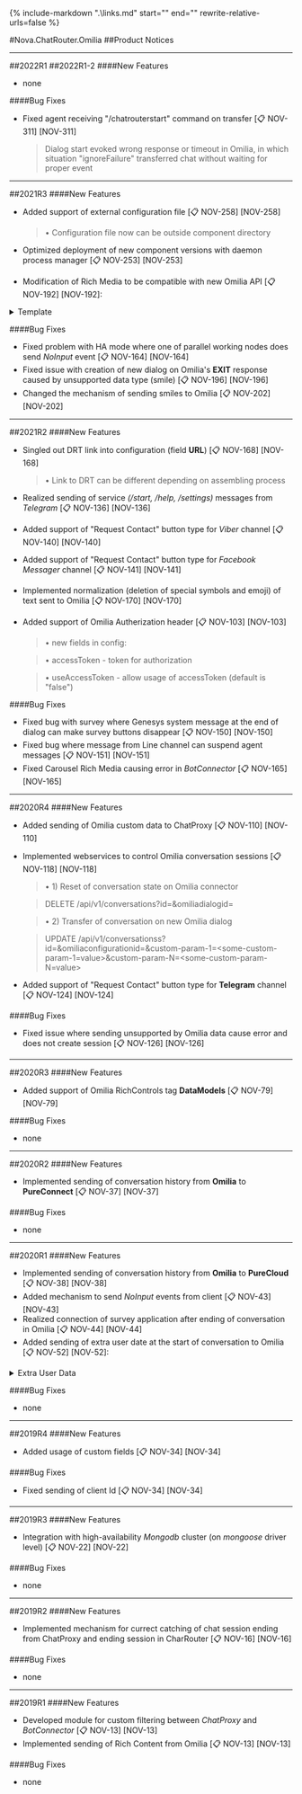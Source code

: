 {%
   include-markdown ".\links.md"
   start="<!--tasklink-start-->"
   end="<!--tasklink-end-->"
   rewrite-relative-urls=false
%}

#Nova.ChatRouter.Omilia
##Product Notices
***
##2022R1
##2022R1-2
####New Features
- none

####Bug Fixes
- Fixed agent receiving "/chatrouterstart" command on transfer  [:clipboard: NOV-311] [NOV-311]

	> Dialog start evoked wrong response or timeout in Omilia, in which situation "ignoreFailure" transferred chat without waiting for proper event

***
##2021R3
####New Features
- Added support of external configuration file [:clipboard: NOV-258] [NOV-258]

	> • Configuration file now can be outside component directory

- Optimized deployment of new component versions with daemon process manager [:clipboard: NOV-253] [NOV-253]
- Modification of Rich Media to be compatible with new Omilia API [:clipboard: NOV-192] [NOV-192]:

<details><summary>Template</summary>
<p>

```
Viber: support of Card, changed Carusel visuals
Line: usage of native Quick Replies
Slack: support of Buttons, transfer on newer API
Twitter: support of Buttons
Kik: support of Buttons
```
</p>
</details>

####Bug Fixes
- Fixed problem with HA mode where one of parallel working nodes does send *NoInput* event [:clipboard: NOV-164] [NOV-164]
- Fixed issue with creation of new dialog on Omilia's **EXIT** response caused by unsupported data type (smile) [:clipboard: NOV-196] [NOV-196]
- Changed the mechanism of sending smiles to Omilia [:clipboard: NOV-202] [NOV-202]
***

##2021R2
####New Features
- Singled out DRT link into configuration (field **URL**) [:clipboard: NOV-168] [NOV-168]

	> • Link to DRT can be different depending on assembling process

- Realized sending of service *(/start, /help, /settings)* messages from *Telegram* [:clipboard: NOV-136] [NOV-136]
- Added support of "Request Contact" button type for *Viber* channel [:clipboard: NOV-140] [NOV-140]
- Added support of "Request Contact" button type for *Facebook Messager* channel [:clipboard: NOV-141] [NOV-141]
- Implemented normalization (deletion of special symbols and emoji) of text sent to Omilia [:clipboard: NOV-170] [NOV-170]
- Added support of Omilia Autherization header [:clipboard: NOV-103] [NOV-103]

	> • new fields in config:

	> • accessToken - token for authorization

	> • useAccessToken - allow usage of accessToken (default is "false")

####Bug Fixes
- Fixed bug with survey where Genesys system message at the end of dialog can make survey buttons disappear [:clipboard: NOV-150] [NOV-150]
- Fixed bug where message from Line channel can suspend agent messages [:clipboard: NOV-151] [NOV-151]
- Fixed Carousel Rich Media causing error in *BotConnector* [:clipboard: NOV-165] [NOV-165]
***

##2020R4
####New Features
- Added sending of Omilia custom data to ChatProxy [:clipboard: NOV-110] [NOV-110]
- Implemented webservices to control Omilia conversation sessions [:clipboard: NOV-118] [NOV-118]

	> • 1) Reset of conversation state on Omilia connector 

	> DELETE /api/v1/conversations?id=<some-interaction-id>&omiliadialogid=<some-omilia-dialog-id>

	> • 2) Transfer of conversation on new Omilia dialog

	> UPDATE /api/v1/conversationss?id=<some-interaction-id>&omiliaconfigurationid=<some-omilia-configuration-id>&custom-param-1=<some-custom-param-1=value>&custom-param-N=<some-custom-param-N=value>

- Added support of "Request Contact" button type for **Telegram** channel [:clipboard: NOV-124] [NOV-124]

####Bug Fixes
- Fixed issue where sending unsupported by Omilia data cause error and does not create session  [:clipboard: NOV-126] [NOV-126]
***

##2020R3
####New Features
- Added support of Omilia RichControls tag **DataModels** [:clipboard: NOV-79] [NOV-79]

####Bug Fixes
- none
***

##2020R2
####New Features
- Implemented sending of conversation history from **Omilia** to **PureConnect** [:clipboard: NOV-37] [NOV-37]

####Bug Fixes
- none
***

##2020R1
####New Features
- Implemented sending of conversation history from **Omilia** to **PureCloud** [:clipboard: NOV-38] [NOV-38]
- Added mechanism to send *NoInput* events from client [:clipboard: NOV-43] [NOV-43]
- Realized connection of survey application after ending of conversation in Omilia [:clipboard: NOV-44] [NOV-44] 
- Added sending of extra user date at the start of conversation to Omilia [:clipboard: NOV-52] [NOV-52]:

<details><summary>Extra User Data</summary>
<p>

```
    "user_id": "string"
    "fullname": "string"
    "username": "string"
    "email": "string"
	
	"email" is formed as {channel_id} + @ + {channel_name} 
```
</p>
</details>

####Bug Fixes
- none
***

##2019R4
####New Features
- Added usage of custom fields [:clipboard: NOV-34] [NOV-34]

####Bug Fixes
- Fixed sending of client Id [:clipboard: NOV-34] [NOV-34]
***

##2019R3
####New Features
- Integration with high-availability *Mongodb* cluster (on *mongoose* driver level) [:clipboard: NOV-22] [NOV-22]

####Bug Fixes
- none
***

##2019R2
####New Features
- Implemented mechanism for currect catching of chat session ending from ChatProxy and ending session in CharRouter [:clipboard: NOV-16] [NOV-16]

####Bug Fixes
- none
***

##2019R1
####New Features
- Developed module for custom filtering between *ChatProxy* and *BotConnector* [:clipboard: NOV-13] [NOV-13]
- Implemented sending of Rich Content from Omilia [:clipboard: NOV-13] [NOV-13]

####Bug Fixes
- none